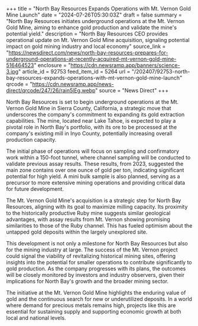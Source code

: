 +++
title = "North Bay Resources Expands Operations with Mt. Vernon Gold Mine Launch"
date = "2024-07-26T05:30:03Z"
draft = false
summary = "North Bay Resources initiates underground operations at the Mt. Vernon Gold Mine, aiming to enhance gold production and validate the mine's potential yield."
description = "North Bay Resources CEO provides operational update on Mt. Vernon Gold Mine acquisition, signaling potential impact on gold mining industry and local economy"
source_link = "https://newsdirect.com/news/north-bay-resources-prepares-for-underground-operations-at-recently-acquired-mt-vernon-gold-mine-516464523"
enclosure = "https://cdn.newsramp.app/banners/science-3.jpg"
article_id = 92753
feed_item_id = 5264
url = "/202407/92753-north-bay-resources-expands-operations-with-mt-vernon-gold-mine-launch"
qrcode = "https://cdn.newsramp.app/news-direct/qrcode/247/26/rain5lEg.webp"
source = "News Direct"
+++

<p>North Bay Resources is set to begin underground operations at the Mt. Vernon Gold Mine in Sierra County, California, a strategic move that underscores the company's commitment to expanding its gold extraction capabilities. The mine, located near Lake Tahoe, is expected to play a pivotal role in North Bay's portfolio, with its ore to be processed at the company's existing mill in Inyo County, potentially increasing overall production capacity.</p><p>The initial phase of operations will focus on sampling and confirmatory work within a 150-foot tunnel, where channel sampling will be conducted to validate previous assay results. These results, from 2023, suggested the main zone contains over one ounce of gold per ton, indicating significant potential for high yield. A mini bulk sample is also planned, serving as a precursor to more extensive mining operations and providing critical data for future development.</p><p>The Mt. Vernon Gold Mine's acquisition is a strategic step for North Bay Resources, aligning with its goal to maximize milling capacity. Its proximity to the historically productive Ruby mine suggests similar geological advantages, with assay results from Mt. Vernon showing promising similarities to those of the Ruby channel. This has fueled optimism about the untapped gold deposits within the largely unexplored site.</p><p>This development is not only a milestone for North Bay Resources but also for the mining industry at large. The success of the Mt. Vernon project could signal the viability of revitalizing historical mining sites, offering insights into the potential for smaller operations to contribute significantly to gold production. As the company progresses with its plans, the outcomes will be closely monitored by investors and industry observers, given their implications for North Bay's growth and the broader mining sector.</p><p>The initiative at the Mt. Vernon Gold Mine highlights the enduring value of gold and the continuous search for new or underutilized deposits. In a world where demand for precious metals remains high, projects like this are essential for sustaining supply and supporting economic growth at both local and national levels.</p>